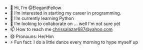 - 👋 Hi, I’m @ElegantFellow
- 👀 I’m interested in starting my career in programming.
- 🌱 I’m currently learning Python
- 💞️ I’m looking to collaborate on ... well I'm not sure yet
- 📫 How to reach me chrissalazar687@yahoo.com
- 😄 Pronouns: He/Him
- ⚡ Fun fact: I do a little dance every morning to hype myself up

<!---
ElegantFellow/ElegantFellow is a ✨ special ✨ repository because its `README.md` (this file) appears on your GitHub profile.
You can click the Preview link to take a look at your changes.
--->
